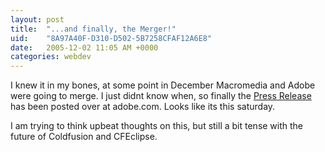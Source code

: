 ```yaml
---
layout: post
title:  "...and finally, the Merger!"
uid:	"8A97A40F-D310-D502-5B7258CFAF12A6E8"
date:   2005-12-02 11:05 AM +0000
categories: webdev
---
```

I knew it in my bones, at some point in December Macromedia and Adobe were going to merge. I just didnt know when, so finally the <a href="http://www.adobe.com/aboutadobe/pressroom/pressreleases/200512/120105MACRAcquisitionClose.html">Press Release</a> has been posted over at adobe.com. Looks like its this saturday.

I am trying to think upbeat thoughts on this, but still a bit tense with the future of Coldfusion and CFEclipse.